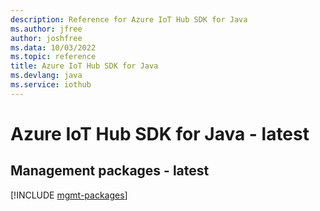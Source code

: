 ```yaml
---
description: Reference for Azure IoT Hub SDK for Java
ms.author: jfree
author: joshfree
ms.data: 10/03/2022
ms.topic: reference
title: Azure IoT Hub SDK for Java
ms.devlang: java
ms.service: iothub
---
```

# Azure IoT Hub SDK for Java - latest

## Management packages - latest
[!INCLUDE [mgmt-packages](iot-hub-mgmt-index.md)]